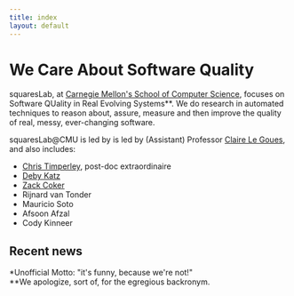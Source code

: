 ```yaml
---
title: index
layout: default
---
```


# We Care About Software Quality

squaresLab, at <a href="https://http://www.cs.cmu.edu/">Carnegie Mellon's
School of Computer Science</a>, focuses on Software QUality in Real Evolving
Systems**. We do research in automated techniques to reason about, assure,
measure and then improve the quality of real, messy, ever-changing
software.

squaresLab@CMU is led by is led by (Assistant) Professor [Claire Le Goues](http://www.clairelegoues.com), and also includes:

*   [Chris Timperley](http://www.christimperley.co.uk), post-doc extraordinaire
*   [Deby Katz](http://www.cs.cmu.edu/~dskatz/)
*   [Zack Coker](http://www.andrew.cmu.edu/user/zfc/)
*   Rijnard van Tonder
*   Mauricio Soto
*   Afsoon Afzal 
*   Cody Kinneer

## Recent news


*Unofficial Motto: "it's funny, because we're not!"<br>
**We apologize, sort of, for the egregious backronym.


